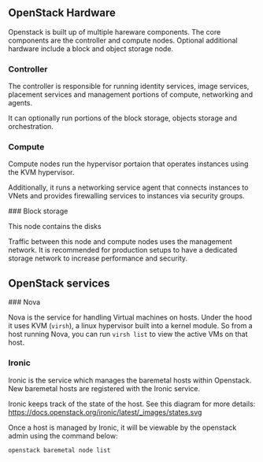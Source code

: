 ## OpenStack Hardware

Openstack is built up of multiple hareware components. The core components are the controller and compute nodes. Optional additional hardware include a block and object storage node.

### Controller

The controller is responsible for running identity services, image services, placement services and management portions of compute, networking and agents.

It can optionally run portions of the block storage, objects storage and orchestration.

### Compute

Compute nodes run the hypervisor portaion that operates instances using the KVM hypervisor.

Additionally, it runs a networking service agent that connects instances to VNets and provides firewalling services to instances via security groups.

### Block storage

This node contains the disks

Traffic between this node and compute nodes uses the management network. It is recommended for production setups to have a dedicated storage network to increase performance and security.

## OpenStack services

### Nova

Nova is the service for handling Virtual machines on hosts. Under the hood it uses KVM (`virsh`), a linux hypervisor built into a kernel module. So from a host running Nova, you can run `virsh list` to view the active VMs on that host.

### Ironic

Ironic is the service which manages the baremetal hosts within Openstack. New baremetal hosts are registered with the Ironic service.

Ironic keeps track of the state of the host. See this diagram for more details: https://docs.openstack.org/ironic/latest/_images/states.svg

Once a host is managed by Ironic, it will be viewable by the openstack admin using the command below:

```
openstack baremetal node list
```
